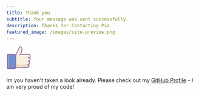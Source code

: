 ```yaml
---
title: Thank you
subtitle: Your message was sent successfully.
description: Thanks for Contacting Pio
featured_image: /images/site-preview.png
---
```


![](/images/thumbs.png)

Im you haven't taken a look already. Please check out my [GitHub Profile](https://github.com/vpio) - I am very proud of my code!
